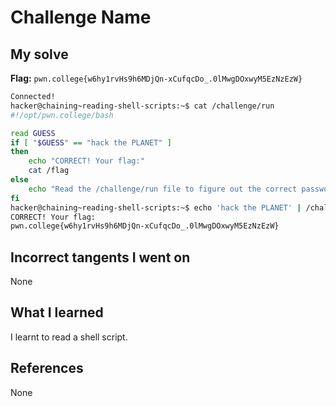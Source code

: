 # Challenge Name


## My solve
**Flag:** `pwn.college{w6hy1rvHs9h6MDjQn-xCufqcDo_.0lMwgDOxwyM5EzNzEzW}`


```bash
Connected!
hacker@chaining~reading-shell-scripts:~$ cat /challenge/run
#!/opt/pwn.college/bash

read GUESS
if [ "$GUESS" == "hack the PLANET" ]
then
	echo "CORRECT! Your flag:"
	cat /flag
else
	echo "Read the /challenge/run file to figure out the correct password!"
fi
hacker@chaining~reading-shell-scripts:~$ echo 'hack the PLANET' | /challenge/run
CORRECT! Your flag:
pwn.college{w6hy1rvHs9h6MDjQn-xCufqcDo_.0lMwgDOxwyM5EzNzEzW}

```

## Incorrect tangents I went on
None

## What I learned
I learnt to read a shell script.

## References 
None
